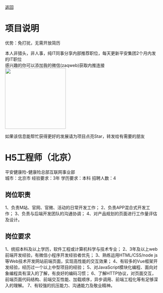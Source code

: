 [返回](../../)

# 项目说明

优势：免打扰，无需开放简历

本人非猎头，非人事，纯IT同事分享内部推荐职位，每天更新平安集团2个月内发的IT职位  
感兴趣的你可以添加我的微信(zaqweb)获取内推连接  
<img src="https://github.com/zaqweb/PA-IT-JOBS/blob/master/WechatICode.jpeg"  height="200" width="200">

如果该信息能帮忙获得更好的发展请为项目点亮Star，转发给有需要的朋友

# H5工程师（北京）
平安健康险-健康险总部互联网事业部  
城市：北京市 经验要求：3年 学历要求：本科  招聘人数：4

## 岗位职责
1、负责M站、官网、官微、活动的日常开发工作；
2、负责APP混合式开发工作；
3、负责与后端开发团队的沟通协调；
4、对产品规划的页面进行工作量评估及设计。

## 岗位要求
1、统招本科及以上学历，软件工程或计算机科学与技术专业；
2、3年及以上web前端开发经验，有微信小程序开发经验者优先；
3、熟练运用HTML/CSS/node js等Web技术开发网站前端页面，实现高性能的交互效果；
4、有较多的Vue框架开发经验，经历过一个以上中型项目的经验；
5、对JavaScript模块化编程、面向对象编程具有深入的了解，有良好的编码习惯；
6、了解HTTP协议，对页面交互，前端页面代码结构、前端交互性能、加载顺序，异步调用、前端工程化等有足够深入的理解。
7、有较强的抗压能力、沟通能力及敬业精神。




